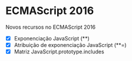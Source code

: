 # ECMAScript 2016

Novos recursos no ECMAScript 2016

- [x] Exponenciação JavaScript (**)
- [x] Atribuição de exponenciação JavaScript (**=)
- [x] Matriz JavaScript.prototype.includes
